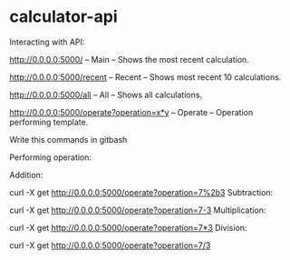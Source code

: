 # calculator-api

Interacting with API:

http://0.0.0.0:5000/ – Main – Shows the most recent calculation.

http://0.0.0.0:5000/recent – Recent – Shows most recent 10 calculations.

http://0.0.0.0:5000/all – All – Shows all calculations.

http://0.0.0.0:5000/operate?operation=x*y – Operate – Operation performing template.

Write this commands in gitbash

Performing operation:

Addition:

curl -X get http://0.0.0.0:5000/operate?operation=7%2b3
Subtraction:

curl -X get http://0.0.0.0:5000/operate?operation=7-3
Multiplication:

curl -X get http://0.0.0.0:5000/operate?operation=7*3
Division:

curl -X get http://0.0.0.0:5000/operate?operation=7/3
